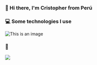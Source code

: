 ### 👋 Hi there, I'm Cristopher from Perú

### 💻 Some technologies I use
![This is an image](https://img.shields.io/badge/React-20232A?style=for-the-badge&logo=react&logoColor=61DAFB)

### 📝
![](https://img.shields.io/badge/LinkedIn-0077B5?style=for-the-badge&logo=linkedin&logoColor=white?href='https://www.linkedin.com/in/cristopherdlch/')
